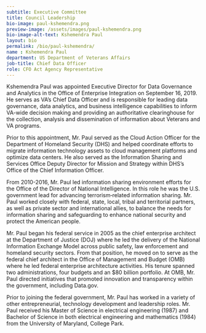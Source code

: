 ```yaml
---
subtitle: Executive Committee
title: Council Leadership
bio-image: paul-kshemendra.png
preview-image: /assets/images/paul-kshemendra.png
bio-image-alt-text: Kshemendra Paul
layout: bio
permalink: /bio/paul-kshemendra/
name : Kshemendra Paul
department: US Department of Veterans Affairs
job-title: Chief Data Officer
role: CFO Act Agency Representative
---
```

  Kshemendra Paul was appointed Executive Director for Data Governance and Analytics in the Office of Enterprise Integration on September 16, 2019. He serves as VA’s Chief Data Officer and is responsible for leading data governance, data analytics, and business intelligence capabilities to inform VA-wide decision making and providing an authoritative clearinghouse for the collection, analysis and dissemination of information about Veterans and VA programs.
  
  Prior to this appointment, Mr. Paul served as the Cloud Action Officer for the Department of Homeland Security (DHS) and helped coordinate efforts to migrate information technology assets to cloud management platforms and optimize data centers. He also served as the Information Sharing and Services Office Deputy Director for Mission and Strategy within DHS’s Office of the Chief Information Officer.
  
  From 2010-2016, Mr. Paul led information sharing environment efforts for the Office of the Director of National Intelligence. In this role he was the U.S. government lead for advancing terrorism‐related information sharing. Mr. Paul worked closely with federal, state, local, tribal and territorial partners, as well as private sector and international allies, to balance the needs for information sharing and safeguarding to enhance national security and protect the American people.
  
  Mr. Paul began his federal service in 2005 as the chief enterprise architect at the Department of Justice (DOJ) where he led the delivery of the National Information Exchange Model across public safety, law enforcement and homeland security sectors. From that position, he moved on to serve as the federal chief architect in the Office of Management and Budget (OMB) where he led federal enterprise architecture activities. His tenure spanned two administrations, four budgets and an $80 billion portfolio. At OMB, Mr. Paul directed initiatives that promoted innovation and transparency within the government, including Data.gov.
  
  Prior to joining the federal government, Mr. Paul has worked in a variety of other entrepreneurial, technology development and leadership roles. Mr. Paul received his Master of Science in electrical engineering (1987) and Bachelor of Science in both electrical engineering and mathematics (1984) from the University of Maryland, College Park.
